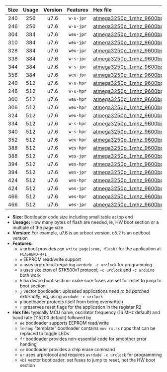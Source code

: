 |Size|Usage|Version|Features|Hex file|
|:-:|:-:|:-:|:-:|:--|
|240|256|u7.6|`w-u-jpr`|[atmega3250p_1mhz_9600bps_ur_vbl.hex](https://raw.githubusercontent.com/stefanrueger/urboot/main//atmega3250p_1mhz_9600bps_ur_vbl.hex)|
|246|256|u7.6|`w-u-jpr`|[atmega3250p_1mhz_9600bps_lednop_ur_vbl.hex](https://raw.githubusercontent.com/stefanrueger/urboot/main//atmega3250p_1mhz_9600bps_lednop_ur_vbl.hex)|
|304|384|u7.6|`weu-jpr`|[atmega3250p_1mhz_9600bps_ee_ur_vbl.hex](https://raw.githubusercontent.com/stefanrueger/urboot/main//atmega3250p_1mhz_9600bps_ee_ur_vbl.hex)|
|310|384|u7.6|`weu-jpr`|[atmega3250p_1mhz_9600bps_ee_lednop_ur_vbl.hex](https://raw.githubusercontent.com/stefanrueger/urboot/main//atmega3250p_1mhz_9600bps_ee_lednop_ur_vbl.hex)|
|328|384|u7.6|`weu-jpr`|[atmega3250p_1mhz_9600bps_ee_lednop_fr_ur_vbl.hex](https://raw.githubusercontent.com/stefanrueger/urboot/main//atmega3250p_1mhz_9600bps_ee_lednop_fr_ur_vbl.hex)|
|338|384|u7.6|`w-s-jpr`|[atmega3250p_1mhz_9600bps_vbl.hex](https://raw.githubusercontent.com/stefanrueger/urboot/main//atmega3250p_1mhz_9600bps_vbl.hex)|
|344|384|u7.6|`w-s-jpr`|[atmega3250p_1mhz_9600bps_lednop_vbl.hex](https://raw.githubusercontent.com/stefanrueger/urboot/main//atmega3250p_1mhz_9600bps_lednop_vbl.hex)|
|356|384|u7.6|`weu-jpr`|[atmega3250p_1mhz_9600bps_ee_lednop_fr_ce_ur_vbl.hex](https://raw.githubusercontent.com/stefanrueger/urboot/main//atmega3250p_1mhz_9600bps_ee_lednop_fr_ce_ur_vbl.hex)|
|240|512|u7.6|`w-u-hpr`|[atmega3250p_1mhz_9600bps_ur.hex](https://raw.githubusercontent.com/stefanrueger/urboot/main//atmega3250p_1mhz_9600bps_ur.hex)|
|246|512|u7.6|`w-u-hpr`|[atmega3250p_1mhz_9600bps_lednop_ur.hex](https://raw.githubusercontent.com/stefanrueger/urboot/main//atmega3250p_1mhz_9600bps_lednop_ur.hex)|
|300|512|u7.6|`weu-hpr`|[atmega3250p_1mhz_9600bps_ee_ur.hex](https://raw.githubusercontent.com/stefanrueger/urboot/main//atmega3250p_1mhz_9600bps_ee_ur.hex)|
|306|512|u7.6|`weu-hpr`|[atmega3250p_1mhz_9600bps_ee_lednop_ur.hex](https://raw.githubusercontent.com/stefanrueger/urboot/main//atmega3250p_1mhz_9600bps_ee_lednop_ur.hex)|
|324|512|u7.6|`weu-hpr`|[atmega3250p_1mhz_9600bps_ee_lednop_fr_ur.hex](https://raw.githubusercontent.com/stefanrueger/urboot/main//atmega3250p_1mhz_9600bps_ee_lednop_fr_ur.hex)|
|334|512|u7.6|`w-s-hpr`|[atmega3250p_1mhz_9600bps.hex](https://raw.githubusercontent.com/stefanrueger/urboot/main//atmega3250p_1mhz_9600bps.hex)|
|340|512|u7.6|`w-s-hpr`|[atmega3250p_1mhz_9600bps_lednop.hex](https://raw.githubusercontent.com/stefanrueger/urboot/main//atmega3250p_1mhz_9600bps_lednop.hex)|
|352|512|u7.6|`weu-hpr`|[atmega3250p_1mhz_9600bps_ee_lednop_fr_ce_ur.hex](https://raw.githubusercontent.com/stefanrueger/urboot/main//atmega3250p_1mhz_9600bps_ee_lednop_fr_ce_ur.hex)|
|388|512|u7.6|`wes-hpr`|[atmega3250p_1mhz_9600bps_ee.hex](https://raw.githubusercontent.com/stefanrueger/urboot/main//atmega3250p_1mhz_9600bps_ee.hex)|
|388|512|u7.6|`wes-jpr`|[atmega3250p_1mhz_9600bps_ee_vbl.hex](https://raw.githubusercontent.com/stefanrueger/urboot/main//atmega3250p_1mhz_9600bps_ee_vbl.hex)|
|394|512|u7.6|`wes-hpr`|[atmega3250p_1mhz_9600bps_ee_lednop.hex](https://raw.githubusercontent.com/stefanrueger/urboot/main//atmega3250p_1mhz_9600bps_ee_lednop.hex)|
|394|512|u7.6|`wes-jpr`|[atmega3250p_1mhz_9600bps_ee_lednop_vbl.hex](https://raw.githubusercontent.com/stefanrueger/urboot/main//atmega3250p_1mhz_9600bps_ee_lednop_vbl.hex)|
|424|512|u7.6|`wes-hpr`|[atmega3250p_1mhz_9600bps_ee_lednop_fr.hex](https://raw.githubusercontent.com/stefanrueger/urboot/main//atmega3250p_1mhz_9600bps_ee_lednop_fr.hex)|
|424|512|u7.6|`wes-jpr`|[atmega3250p_1mhz_9600bps_ee_lednop_fr_vbl.hex](https://raw.githubusercontent.com/stefanrueger/urboot/main//atmega3250p_1mhz_9600bps_ee_lednop_fr_vbl.hex)|
|466|512|u7.6|`wes-hpr`|[atmega3250p_1mhz_9600bps_ee_lednop_fr_ce.hex](https://raw.githubusercontent.com/stefanrueger/urboot/main//atmega3250p_1mhz_9600bps_ee_lednop_fr_ce.hex)|
|466|512|u7.6|`wes-jpr`|[atmega3250p_1mhz_9600bps_ee_lednop_fr_ce_vbl.hex](https://raw.githubusercontent.com/stefanrueger/urboot/main//atmega3250p_1mhz_9600bps_ee_lednop_fr_ce_vbl.hex)|

- **Size:** Bootloader code size including small table at top end
- **Useage:** How many bytes of flash are needed, ie, HW boot section or a multiple of the page size
- **Version:** For example, u7.6 is an urboot version, o5.2 is an optiboot version
- **Features:**
  + `w` urboot provides `pgm_write_page(sram, flash)` for the application at `FLASHEND-4+1`
  + `e` EEPROM read/write support
  + `u` uses urprotocol requiring `avrdude -c urclock` for programming
  + `s` uses skeleton of STK500v1 protocol; `-c urclock` and `-c arduino` both work
  + `h` hardware boot section: make sure fuses are set for reset to jump to boot section
  + `j` vector bootloader: uploaded applications *need to be patched externally*, eg, using `avrdude -c urclock`
  + `p` bootloader protects itself from being overwritten
  + `r` preserves reset flags for the application in the register R2
- **Hex file:** typically MCU name, oscillator frequency (16 MHz default) and baud rate (115200 default) followed by
  + `ee` bootloader supports EEPROM read/write
  + `lednop` "template" bootloader contains `mov rx,rx` nops that can be replaced to toggle LEDs
  + `fr` bootloader provides non-essential code for smoother error handing
  + `ce` bootloader provides a chip erase command
  + `ur` uses urprotocol and requires `avrdude -c urclock` for programming
  + `vbl` vector bootloader: set fuses to jump to reset, not the HW boot section
